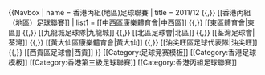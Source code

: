 {{Navbox
| name  = 香港丙組(地區)足球聯賽
| title = 2011/12 {{,}} [[香港丙組（地區）足球聯賽]] 
| list1 = [[中西區康樂體育會|中西區]] {{,}} [[東區體育會|東區]] {{,}} [[九龍城足球隊|九龍城]] {{,}} [[北區足球會|北區]] {{,}} [[荃灣足球會|荃灣]] {{,}} [[黃大仙區康樂體育會|黃大仙]] {{,}} [[油尖旺區足球代表隊|油尖旺]] {{,}} [[西貢區足球會|西貢]]
}}<noinclude>
[[Category:足球竞赛模板]]
[[Category:香港足球模板]]
[[Category:香港第三級足球聯賽]]
[[Category:香港丙組足球聯賽]]
</noinclude>